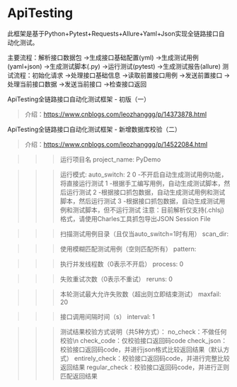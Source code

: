# ApiTesting
此框架是基于Python+Pytest+Requests+Allure+Yaml+Json实现全链路接口自动化测试。

主要流程：解析接口数据包 ->生成接口基础配置(yml) ->生成测试用例(yaml+json) ->生成测试脚本(.py) ->运行测试(pytest) ->生成测试报告(allure)
测试流程：初始化请求 ->处理接口基础信息 ->读取前置接口用例 ->发送前置接口 ->处理当前接口数据 ->发送当前接口  ->检查接口返回

ApiTesting全链路接口自动化测试框架 - 初版（一）
> 介绍：https://www.cnblogs.com/leozhanggg/p/14373878.html

ApiTesting全链路接口自动化测试框架 - 新增数据库校验（二）
> 介绍：https://www.cnblogs.com/leozhanggg/p/14522084.html


>>> 运行项目名
project_name: PyDemo

>>> 运行模式:
auto_switch: 2
> 0 -不开启自动生成测试用例功能，将直接运行测试
> 1 -根据手工编写用例，自动生成测试脚本，然后运行测试
> 2 -根据接口抓包数据，自动生成测试用例和测试脚本，然后运行测试
> 3 -根据接口抓包数据，自动生成测试用例和测试脚本，但不运行测试
> 注意：目前解析仅支持(.chlsj)格式，请使用Charles工具抓包导出JSON Session File

>>> 扫描测试用例目录（且仅当auto_switch=1时有用）
scan_dir:

>>> 使用模糊匹配测试用例（空则匹配所有）
pattern:

>>> 执行并发线程数（0表示不开启）
process: 0

>>> 失败重试次数（0表示不重试）
reruns: 0

>>> 本轮测试最大允许失败数（超出则立即结束测试）
maxfail: 20

>>> 接口调用间隔时间（s）
interval: 1

>>> 测试结果校验方式说明（共5种方式）：
> no_check：不做任何校验\n
> check_code：仅校验接口返回码code
> check_json：校验接口返回码code，并进行json格式比较返回结果（默认方式）
> entirely_check：校验接口返回码code，并进行完整比较返回结果
> regular_check：校验接口返回码code，并进行正则匹配返回结果
